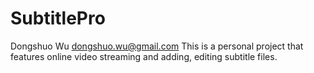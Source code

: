 # SubtitlePro
Dongshuo Wu
dongshuo.wu@gmail.com
This is a personal project that features online video streaming and adding, editing subtitle files.
